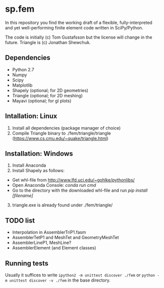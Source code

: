# sp.fem

In this repository you find the working draft of a flexible, fully-interpreted and yet well-performing finite element code written in SciPy/Python.

The code is initially (c) Tom Gustafsson but the license will change in the future. Triangle is (c) Jonathan Shewchuk.

## Dependencies

* Python 2.7
* Numpy
* Scipy
* Matplotlib
* Shapely (optional; for 2D geometries)
* Triangle (optional; for 2D meshing)
* Mayavi (optional; for gl plots)

## Intallation: Linux

1. Install all dependencies (package manager of choice)
2. Compile Triangle binary to ./fem/triangle/triangle (https://www.cs.cmu.edu/~quake/triangle.html)

## Installation: Windows 

1. Install Anaconda
2. Install Shapely as follows:
* Get whl-file from http://www.lfd.uci.edu/~gohlke/pythonlibs/
* Open Anaconda Console: *conda run cmd*
* Go to the directory with the downloaded whl-file and run *pip install [filename]*
3. triangle.exe is already found under ./fem/triangle/

## TODO list

* Interpolation in AssemblerTriP1.fasm
* AssemblerTetP1 and MeshTet and GeometryMeshTet
* AssemblerLineP1, MeshLine?
* AssemblerElement (and Element classes)

## Running tests

Usually it suffices to write
```ipython2 -m unittest discover ./fem```
or
```python -m unittest discover -v ./fem```
in the base directory.
